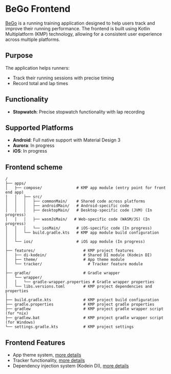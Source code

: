 # BeGo Frontend

[BeGo](../README.md) is a running training application designed to help users track and improve their running performance. The frontend is built using Kotlin Multiplatform (KMP) technology, allowing for a consistent user experience across multiple platforms.

## Purpose
The application helps runners:
- Track their running sessions with precise timing
- Record total and lap times

## Functionality
- **Stopwatch**: Precise stopwatch functionality with lap recording

## Supported Platforms
- **Android**: Full native support with Material Design 3
- **Aurora**: In progress
- **iOS**: In progress

## Frontend scheme
```text
/
├── apps/
│   ├── compose/               # KMP app module (entry point for front end app)
│   │   ├── src/                     
│   │   │   ├── commonMain/    # Shared code across platforms
│   │   │   ├── androidMain/   # Android-specific code
│   │   │   ├── desktopMain/   # Desktop-specific code (JVM) (In progress)
│   │   │   ├── wasmJsMain/   # Web-specific code (WASM/JS) (In progress)
│   │   │   └── iosMain/       # iOS-specific code (In progress)
│   │   └── build.gradle.kts   # KMP app module build configuration
│   │
│   └── ios/                   # iOS app module (In progress)
│
├── features/                     # KMP project features
│   ├── di-kodein/                # Shared DI module (Kodein DI)
│   ├── theme/                    # App theme module
│   └── tracker/                    # Tracker feature module
│
├── gradle/                       # Gradle wrapper
│   └── wrapper/
│   │   └── gradle-wrapper.properties # Gradle wrapper properties
│   └── libs.versions.toml        # KMP project dependencies and properties
│
├── build.gradle.kts              # KMP project build configuration
├── gradle.properties             # KMP project gradle properties
├── gradlew                       # KMP project gradle wrapper script (for *nix)
├── gradlew.bat                   # KMP project gradle wrapper script (for Windows)
└── settings.gradle.kts           # KMP project settings
```

## Frontend Features

- App theme system, [more details](./features/theme/README.md)
- Tracker functionality, [more details](./features/tracker/README.md)
- Dependency injection system (Kodein DI), [more details](./features/di-kodein/README.md)